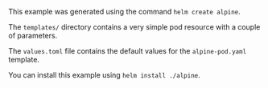 ﻿This example was generated using the command `helm create alpine`.

The `templates/` directory contains a very simple pod resource with a
couple of parameters.

The `values.toml` file contains the default values for the
`alpine-pod.yaml` template.

You can install this example using `helm install ./alpine`.
